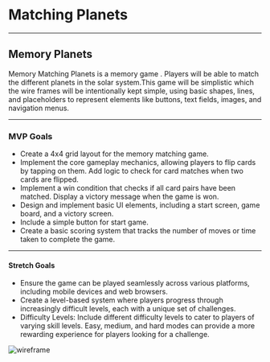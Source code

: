 #  Matching Planets
 ---
## Memory Planets
Memory Matching Planets is a memory game . Players will be able to match the different planets in the solar system.This game will be simplistic which the wire frames will be intentionally kept simple, using basic shapes, lines, and placeholders to represent elements like buttons, text fields, images, and navigation menus.


---
### MVP Goals

- Create a 4x4 grid layout for the memory matching game. 
- Implement the core gameplay mechanics, allowing players to flip cards by tapping on them. 
Add logic to check for card matches when two cards are flipped. 
- Implement a win condition that checks if all card pairs have been matched. Display a victory message when the game is won. 
- Design and implement basic UI elements, including a start screen, game board, and a victory screen.
- Include a simple button for start game. 
- Create a basic scoring system that tracks the number of moves or time taken to complete the game.


---
#### Stretch Goals
 - Ensure the game can be played seamlessly across various platforms, including mobile devices and web browsers. 
 - Create a level-based system where players progress through increasingly difficult levels, each with a unique set of challenges.
 - Difficulty Levels: Include different difficulty levels to cater to players of varying skill levels. Easy, medium, and hard modes can provide a more rewarding experience for players looking for a challenge.

![wireframe](image.png)